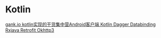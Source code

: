 # Kotlin

[gank.io kotlin实现的干货集中营Android客户端 Kotlin Dagger Databinding Rxjava Retrofit Okhttp3](https://github.com/githubwing/GankClient-Kotlin)



